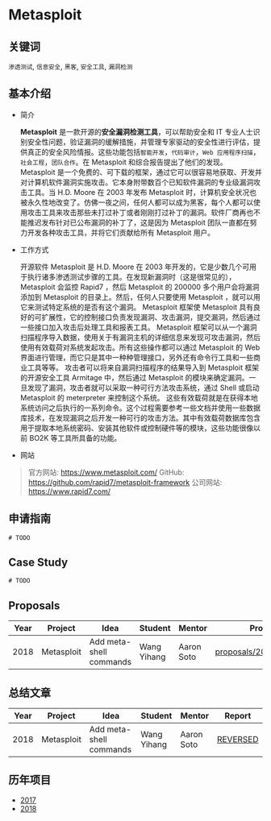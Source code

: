 # Metasploit

## 关键词
`渗透测试`, `信息安全`, `黑客`, `安全工具`, `漏洞检测`

## 基本介绍
* 简介

  **Metasploit** 是一款开源的**安全漏洞检测工具**，可以帮助安全和 IT 专业人士识别安全性问题，验证漏洞的缓解措施，并管理专家驱动的安全性进行评估，提供真正的安全风险情报。这些功能包括`智能开发`，`代码审计`，`Web 应用程序扫描`，`社会工程`，`团队合作`。在 Metasploit 和综合报告提出了他们的发现。
Metasploit 是一个免费的、可下载的框架，通过它可以很容易地获取、开发并对计算机软件漏洞实施攻击。它本身附带数百个已知软件漏洞的专业级漏洞攻击工具。当 H.D. Moore 在 2003 年发布 Metasploit 时，计算机安全状况也被永久性地改变了。仿佛一夜之间，任何人都可以成为黑客，每个人都可以使用攻击工具来攻击那些未打过补丁或者刚刚打过补丁的漏洞。软件厂商再也不能推迟发布针对已公布漏洞的补丁了，这是因为 Metasploit 团队一直都在努力开发各种攻击工具，并将它们贡献给所有 Metasploit 用户。


* 工作方式

  开源软件 Metasploit 是 H.D. Moore 在 2003 年开发的，它是少数几个可用于执行诸多渗透测试步骤的工具。在发现新漏洞时（这是很常见的）， Metasploit 会监控 Rapid7 ，然后 Metasploit 的 200000 多个用户会将漏洞添加到 Metasploit 的目录上。然后，任何人只要使用 Metasploit ，就可以用它来测试特定系统的是否有这个漏洞。
Metasploit 框架使 Metasploit 具有良好的可扩展性，它的控制接口负责发现漏洞、攻击漏洞，提交漏洞，然后通过一些接口加入攻击后处理工具和报表工具。 Metasploit 框架可以从一个漏洞扫描程序导入数据，使用关于有漏洞主机的详细信息来发现可攻击漏洞，然后使用有效载荷对系统发起攻击。所有这些操作都可以通过 Metasploit 的 Web 界面进行管理，而它只是其中一种种管理接口，另外还有命令行工具和一些商业工具等等。
攻击者可以将来自漏洞扫描程序的结果导入到 Metasploit 框架的开源安全工具 Armitage 中，然后通过 Metasploit 的模块来确定漏洞。一旦发现了漏洞，攻击者就可以采取一种可行方法攻击系统，通过 Shell 或启动 Metasploit 的 meterpreter 来控制这个系统。
这些有效载荷就是在获得本地系统访问之后执行的一系列命令。这个过程需要参考一些文档并使用一些数据库技术，在发现漏洞之后开发一种可行的攻击方法。其中有效载荷数据库包含用于提取本地系统密码、安装其他软件或控制硬件等的模块，这些功能很像以前 BO2K 等工具所具备的功能。


* 网站
> 官方网站: https://www.metasploit.com/
> GitHub: https://github.com/rapid7/metasploit-framework
> 公司网站: https://www.rapid7.com/

## 申请指南
```
# TODO
```

## Case Study
```
# TODO
```

## Proposals
| Year | Project    | Idea                    | Student     | Mentor     | Proposal                                                     |
| ---- | ---------- | ----------------------- | ----------- | ---------- | ------------------------------------------------------------ |
| 2018 | Metasploit | Add meta-shell commands | Wang Yihang | Aaron Soto | [proposals/2018/metasploit](proposals/2018/metasploit) |


## 总结文章
| Year | Project | Idea | Student | Mentor |  Report  |
| ---- | ------- | ---- | ------- | ------ | -------- |
| 2018 | Metasploit | Add meta-shell commands | Wang Yihang | Aaron Soto | [REVERSED](javascript:alert('RESERVED')) |

## 历年项目
* [2017](https://summerofcode.withgoogle.com/archive/2017/organizations/5632986779222016/)
* [2018](javascript:alert('RESERVED'))
